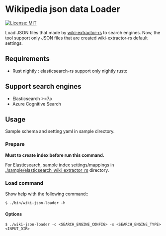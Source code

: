# Wikipedia json data Loader

[![License: MIT](https://img.shields.io/badge/License-MIT-yellow.svg)](https://opensource.org/licenses/MIT)

Load JSON files that made by [wiki-extractor-rs](https://github.com/johtani/wiki-extractor-rs) to search engines.
Now, the tool support only JSON files that are created wiki-extractor-rs default settings.

## Requirements

* Rust nightly : elasticsearch-rs support only nightly rustc

## Support search engines

* Elasticsearch >=7.x
* Azure Cognitive Search

## Usage

Sample schema and setting yaml in sample directory.

### Prepare

**Must to create index before run this command.**

For Elasticsearch, sample index settings/mappings in [./sample/elasticsearch_wiki_extractor_rs](sample/elasticsearch) directory.

### Load command
Show help with the following command::
```
$ ./bin/wiki-json-loader -h
```

#### Options

```
$ ./wiki-json-loader -c <SEARCH_ENGINE_CONFIG> -s <SEARCH_ENGINE_TYPE> <INPUT_DIR>
```

